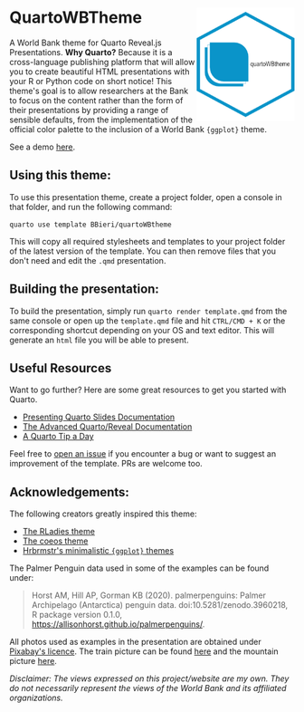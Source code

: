 # QuartoWBTheme <img src="QuartoWBTheme.png" align="right" height="200" />

A World Bank theme for Quarto Reveal.js Presentations. **Why Quarto?** Because
it is a cross-language publishing platform that will allow you to create
beautiful HTML presentations with your R or Python code on short notice!
This theme's goal is to allow researchers at the Bank to focus on the content
rather than the form of their presentations by providing a range of sensible
defaults, from the implementation of the official color palette to the inclusion
of a World Bank `{ggplot}` theme.

See a demo [here](https://bbieri.github.io/quartoWBtheme/).

## Using this theme:

To use this presentation theme, create a project folder, open a console in that
folder, and run the following command:

```
quarto use template BBieri/quartoWBtheme
```

This will copy all required stylesheets and templates to your project folder
of the latest version of the template. You can then remove files that you don't
need and edit the `.qmd` presentation.

## Building the presentation:

To build the presentation, simply run `quarto render template.qmd` from the
same console or open up the `template.qmd` file and hit `CTRL/CMD + K` or the
corresponding shortcut depending on your OS and text editor. This will generate
an `html` file you will be able to present.

## Useful Resources

Want to go further? Here are some great resources to get you started with
Quarto.

- [Presenting Quarto Slides Documentation](https://quarto.org/docs/presentations/revealjs/presenting.html)
- [The Advanced Quarto/Reveal Documentation](https://quarto.org/docs/presentations/revealjs/advanced.html)
- [A Quarto Tip a Day](https://mine-cetinkaya-rundel.github.io/quarto-tip-a-day/)

Feel free to [open an issue](https://github.com/BBieri/quartoWBtheme/issues) if
you encounter a bug or want to suggest an improvement of the template. PRs are
welcome too.

## Acknowledgements:

The following creators greatly inspired this theme:

- [The RLadies theme](https://beatrizmilz.github.io/quarto-rladies-theme)
- [The coeos theme](https://github.com/mcanouil/quarto-revealjs-coeos)
- [Hrbrmstr's minimalistic `{ggplot}` themes](https://github.com/hrbrmstr/hrbrthemes)

The Palmer Penguin data used in some of the examples can be found under:

> Horst AM, Hill AP, Gorman KB (2020). palmerpenguins: Palmer Archipelago (Antarctica) penguin data. doi:10.5281/zenodo.3960218, R package version 0.1.0, https://allisonhorst.github.io/palmerpenguins/.

All photos used as examples in the presentation are obtained under
[Pixabay's licence](https://pixabay.com/service/terms/). The train picture can be
found [here](https://pixabay.com/photos/train-railway-snow-winter-railroad-62849/)
and the mountain picture [here](https://pixabay.com/photos/switzerland-sunrise-mountain-clouds-4290226/).

*Disclaimer: The views expressed on this project/website are my own. They do
not necessarily represent the views of the World Bank and its affiliated
organizations.*
